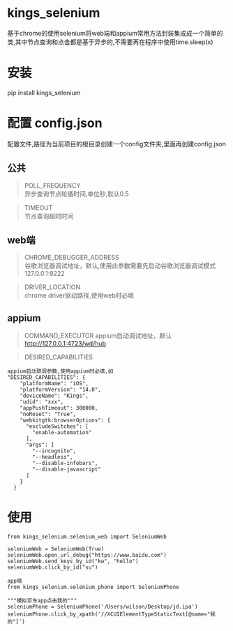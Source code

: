 # kings_selenium
基于chrome的使用selenium将web端和appium常用方法封装集成成一个简单的类,其中节点查询和点击都是基于异步的,不需要再在程序中使用time.sleep(x)

# 安装
pip install kings_selenium

# 配置 config.json
配置文件,路径为当前项目的根目录创建一个config文件夹,里面再创建config.json

## 公共
> POLL_FREQUENCY  
异步查询节点轮循时间,单位秒,默认0.5

> TIMEOUT  
节点查询超时时间

## web端
> CHROME_DEBUGGER_ADDRESS  
谷歌浏览器调试地址，默认,使用此参数需要先启动谷歌浏览器调试模式
127.0.0.1:9222

> DRIVER_LOCATION  
chrome driver驱动路径,使用web时必填

## appium
> COMMAND_EXECUTOR
appium启动调试地址，默认
http://127.0.0.1:4723/wd/hub

> DESIRED_CAPABILITIES
```
appium启动联调参数,使用appium时必填,如
"DESIRED_CAPABILITIES": {
    "platformName": "iOS",
    "platformVersion": "14.0",
    "deviceName": "Kings",
    "udid": "xxx",
    "appPushTimeout": 300000,
    "noReset": "True",
    "webkitgtk:browserOptions": {
      "excludeSwitches": [
        "enable-automation"
      ],
      "args": [
        "--incognito",
        "--headless",
        "--disable-infobars",
        "--disable-javascript"
      ]
    }
  }
```

# 使用
```web端
from kings_selenium.selenium_web import SeleniumWeb

seleniumWeb = SeleniumWeb(True)
seleniumWeb.open_url_debug("https://www.baidu.com")
seleniumWeb.send_keys_by_id("kw", "hello")
seleniumWeb.click_by_id("su")

```

```
app端
from kings_selenium.selenium_phone import SeleniumPhone

"""模拟京东app点击我的"""
seleniumPhone = SeleniumPhone('/Users/wilson/Desktop/jd.ipa')
seleniumPhone.click_by_xpath('//XCUIElementTypeStaticText[@name="我的"]')
```